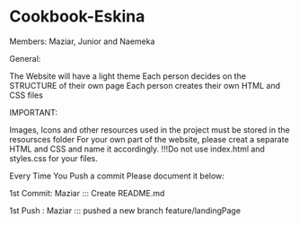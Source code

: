 # Cookbook-Eskina
Members: Maziar, Junior and Naemeka


General:

The Website will have a light theme
Each person decides on the STRUCTURE of their own page 
Each person creates their own HTML and CSS files

IMPORTANT:

Images, Icons and other resources used in the project must be stored in the resoursces folder
For your own part of the website, please creat a separate HTML and CSS and name it accordingly.
!!!Do not use index.html and styles.css for your files.

Every Time You Push a commit Please document it below:

1st Commit: Maziar ::: Create README.md 

1st Push : Maziar ::: pushed a new branch feature/landingPage

